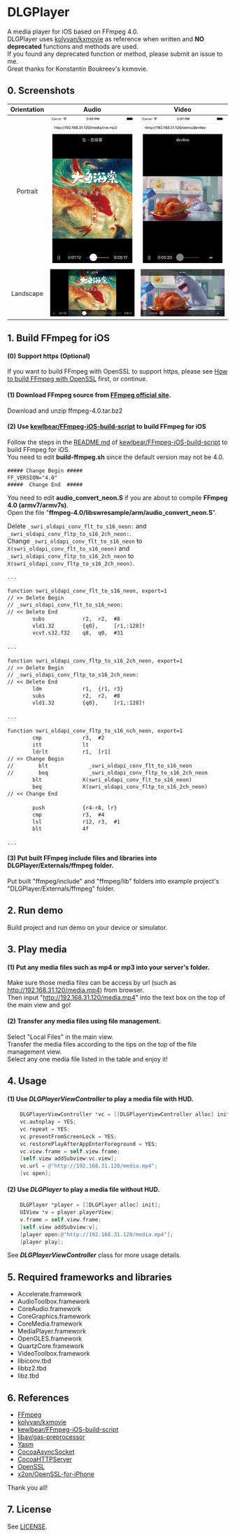 # DLGPlayer
A media player for iOS based on FFmpeg 4.0.  
DLGPlayer uses [kolyvan/kxmovie](https://github.com/kolyvan/kxmovie "https://github.com/kolyvan/kxmovie") as reference when written and **NO deprecated** functions and methods are used.  
If you found any deprecated function or method, please submit an issue to me.  
Great thanks for Konstantin Boukreev's kxmovie.  

## 0. Screenshots
|Orientation|Audio|Video|
|:---------:|:---:|:---:|
|Portrait|![](https://github.com/DeviLeo/Screenshots/blob/master/DLGPlayer/Simulator%20Screen%20Shot%2022%20Dec%202016%2C%202.00.52%20PM.png)|![](https://github.com/DeviLeo/Screenshots/blob/master/DLGPlayer/Simulator%20Screen%20Shot%2022%20Dec%202016%2C%202.07.30%20PM.png)|
|Landscape|![](https://github.com/DeviLeo/Screenshots/blob/master/DLGPlayer/Simulator%20Screen%20Shot%2022%20Dec%202016%2C%202.01.05%20PM.png)|![](https://github.com/DeviLeo/Screenshots/blob/master/DLGPlayer/Simulator%20Screen%20Shot%2022%20Dec%202016%2C%202.07.38%20PM.png)|

## 1. Build FFmpeg for iOS
#### (0) Support https (Optional)  
If you want to build FFmpeg with OpenSSL to support https, please see [How to build FFmpeg with OpenSSL](How_to_build_ffmpeg_with_openssl.md "How_to_build_ffmpeg_with_openssl.md") first, or continue.  

#### (1) Download FFmpeg source from [FFmpeg official site](http://ffmpeg.org/download.html "http://ffmpeg.org/download.html").  
Download and unzip ffmpeg-4.0.tar.bz2  

#### (2) Use [kewlbear/FFmpeg-iOS-build-script](https://github.com/kewlbear/FFmpeg-iOS-build-script "https://github.com/kewlbear/FFmpeg-iOS-build-script") to build FFmpeg for iOS  
Follow the steps in the [README.md](https://github.com/kewlbear/FFmpeg-iOS-build-script "https://github.com/kewlbear/FFmpeg-iOS-build-script") of [kewlbear/FFmpeg-iOS-build-script](https://github.com/kewlbear/FFmpeg-iOS-build-script "https://github.com/kewlbear/FFmpeg-iOS-build-script") to build FFmpeg for iOS.  
You need to edit __build-ffmpeg.sh__ since the default version may not be 4.0.
```
##### Change Begin #####
FF_VERSION="4.0"
#####  Change End  #####
```

You need to edit __audio_convert_neon.S__ if you are about to compile __FFmpeg 4.0 (armv7/armv7s)__.  
Open the file "__ffmpeg-4.0/libswresample/arm/audio_convert_neon.S__".  

Delete `_swri_oldapi_conv_flt_to_s16_neon:` and `_swri_oldapi_conv_fltp_to_s16_2ch_neon:`.  
Change `_swri_oldapi_conv_flt_to_s16_neon` to `X(swri_oldapi_conv_flt_to_s16_neon)` and `_swri_oldapi_conv_fltp_to_s16_2ch_neon` to `X(swri_oldapi_conv_fltp_to_s16_2ch_neon)`.  

```
...

function swri_oldapi_conv_flt_to_s16_neon, export=1
// >> Delete Begin
// _swri_oldapi_conv_flt_to_s16_neon:
// << Delete End
        subs            r2,  r2,  #8
        vld1.32         {q0},     [r1,:128]!
        vcvt.s32.f32    q8,  q0,  #31

...

function swri_oldapi_conv_fltp_to_s16_2ch_neon, export=1
// >> Delete Begin
// _swri_oldapi_conv_fltp_to_s16_2ch_neon:
// << Delete End
        ldm             r1,  {r1, r3}
        subs            r2,  r2,  #8
        vld1.32         {q0},     [r1,:128]!

...

function swri_oldapi_conv_fltp_to_s16_nch_neon, export=1
        cmp             r3,  #2
        itt             lt
        ldrlt           r1,  [r1]
// >> Change Begin
//        blt             _swri_oldapi_conv_flt_to_s16_neon
//        beq             _swri_oldapi_conv_fltp_to_s16_2ch_neon
        blt             X(swri_oldapi_conv_flt_to_s16_neon)
        beq             X(swri_oldapi_conv_fltp_to_s16_2ch_neon)
// << Change End

        push            {r4-r8, lr}
        cmp             r3,  #4
        lsl             r12, r3,  #1
        blt             4f

...

```

#### (3) Put built FFmpeg include files and libraries into DLGPlayer/Externals/ffmpeg folder.  
Put built "ffmpeg/include" and "ffmpeg/lib" folders into example project's "DLGPlayer/Externals/ffmpeg" folder.  

## 2. Run demo
Build project and run demo on your device or simulator.  

## 3. Play media
#### (1) Put any media files such as mp4 or mp3 into your server's folder.  
Make sure those media files can be access by url (such as http://192.168.31.120/media.mp4) from browser.  
Then input "http://192.168.31.120/media.mp4" into the text box on the top of the main view and go!

#### (2) Transfer any media files using file management.
Select "Local Files" in the main view.  
Transfer the media files according to the tips on the top of the file management view.  
Select any one media file listed in the table and enjoy it!  

## 4. Usage
#### (1) Use *DLGPlayerViewController* to play a media file with HUD.
```Objective-C
    DLGPlayerViewController *vc = [[DLGPlayerViewController alloc] init];
    vc.autoplay = YES;
    vc.repeat = YES;
    vc.preventFromScreenLock = YES;
    vc.restorePlayAfterAppEnterForeground = YES;
    vc.view.frame = self.view.frame;
    [self.view addSubview:vc.view];
    vc.url = @"http://192.168.31.120/media.mp4";
    [vc open];
```

#### (2) Use *DLGPlayer* to play a media file without HUD.
```Objective-C
    DLGPlayer *player = [[DLGPlayer alloc] init];
    UIView *v = player.playerView;
    v.frame = self.view.frame;
    [self.view addSubview:v];
    [player open:@"http://192.168.31.120/media.mp4"];
    [player play];
```
See ***DLGPlayerViewController*** class for more usage details.

## 5. Required frameworks and libraries
* Accelerate.framework
* AudioToolbox.framework
* CoreAudio.framework
* CoreGraphics.framework
* CoreMedia.framework
* MediaPlayer.framework
* OpenGLES.framework
* QuartzCore.framework
* VideoToolbox.framework
* libiconv.tbd
* libbz2.tbd
* libz.tbd

## 6. References
* [FFmpeg](http://ffmpeg.org "http://ffmpeg.org")
* [kolyvan/kxmovie](https://github.com/kolyvan/kxmovie "https://github.com/kolyvan/kxmovie")
* [kewlbear/FFmpeg-iOS-build-script](https://github.com/kewlbear/FFmpeg-iOS-build-script "https://github.com/kewlbear/FFmpeg-iOS-build-script")
* [libav/gas-preprocessor](https://github.com/libav/gas-preprocessor "https://github.com/libav/gas-preprocessor")
* [Yasm](http://yasm.tortall.net "http://yasm.tortall.net")
* [CocoaAsyncSocket](https://github.com/robbiehanson/CocoaAsyncSocket "https://github.com/robbiehanson/CocoaAsyncSocket")
* [CocoaHTTPServer](https://github.com/robbiehanson/CocoaHTTPServer "https://github.com/robbiehanson/CocoaHTTPServer")
* [OpenSSL](https://www.openssl.org "https://www.openssl.org")
* [x2on/OpenSSL-for-iPhone](https://github.com/x2on/OpenSSL-for-iPhone "https://github.com/x2on/OpenSSL-for-iPhone")

Thank you all!

## 7. License
See [LICENSE](https://github.com/DeviLeo/DLGPlayer/blob/master/LICENSE "LGPL-3.0").
